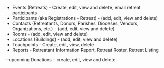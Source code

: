 - Events (Retreats) - Create, edit, view and delete, email retreat participants
- Participants (aka Registrations - Retreat) - (add, edit, view and delete) 
- Contacts (Retreatants, Donors, Parishes, Dioceses, Vendors, Organizations, etc.) - (add, edit, view and delete)
- Rooms - (add, edit, view and delete)
- Locations (Buildings) - (add, edit, view and delete)
- Touchpoints - Create, edit, view, delete
- Reports - Retreatant Information Report, Retreat Roster, Retreat Listing

--upcoming
Donations - create, edit, view and delete
